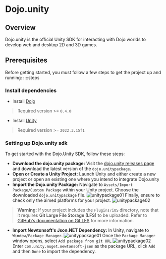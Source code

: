 # Dojo.unity

## Overview

Dojo.unity is the official Unity SDK for interacting with Dojo worlds to develop web and desktop 2D and 3D games. 

## Prerequisites

Before getting started, you must follow a few steps to get the project up and running:
::::steps
### Install dependencies 
- Install [Dojo](/toolchain/dojoup.md) 
> Required version >= `0.4.0`
- Install [Unity](https://unity.com/download) 
> Required version >= `2022.3.15f1`

### Setting up Dojo.unity sdk

To get started with the Dojo.Unity SDK, follow these steps:
- **Download the dojo.unity package:** Visit the [dojo.unity releases page](https://github.com/dojoengine/dojo.unity/releases) and download the latest version of the `dojo.unitypackage`.
- **Open or Create a Unity Project:** Launch Unity and either create a new project or open an existing one where you intend to integrate Dojo.unity
- **Import the Dojo.unity Package:** Navigate to `Assets/Import Package/Custom Package` within your Unity project.
Choose the downloaded `dojo.unitypackage` file.
![unitypackage01](/unity/import-unitypackage-01.png)
Finally, ensure to check only the aimed platforms for your project.
![unitypackage02](/unity/import-unitypackage-02.png)
> **Warning:** If your project includes the `Plugins/iOS` directory, note that it requires **Git Large File Storage (LFS)** to be uploaded. Refer to [GitHub's documentation on Git LFS](https://docs.github.com/en/repositories/working-with-files/managing-large-files/about-git-large-file-storage) for more information.
- **Import Newtonsoft's Json.NET Dependency:** In Unity, navigate to `Window/Package Manager`.
![unitypackage01](/unity/unitypackage-dependencies-01.png)
Once the `Package Manager` window opens, select `Add package from git URL`
![unitypackage02](/unity/unitypackage-dependencies-02.png)
Enter `com.unity.nuget.newtonsoft-json` as the package URL, click `Add` and then `Done` to import the dependency.

